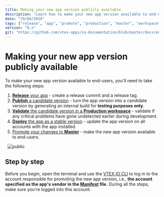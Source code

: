 ```yaml
---
title: Making your new app version publicly available
description: "Learn how to make your new app version available to end-users."
date: "29/08/2019"
tags: ["release", "app", "promote", "production", "master", "workspace", "public", "available", "end-user", "version", "production-mode"]
version: "0.x"
git: "https://github.com/vtex-apps/io-documentation/blob/master/docs/en/Recipes/store/making-your-new-app-version-publicly-available.md"
---
```


# Making your new app version publicly available

To make your new app version available to end-users, you'll need to take the following steps:

1. [**Release** your app](https://developers.vtex.com/vtex-developer-docs/docs/vtex-io-documentation-releasing-a-new-app-version) - create a release commit and a release tag.
2. [**Publish** a candidate version](https://developers.vtex.com/vtex-developer-docs/docs/vtex-io-documentation-publishing-an-app) - turn the app version into a candidate version by generating an internal build for **testing purposes only**.
3. [**Validate** the candidate version in a **Production workspace**](https://developers.vtex.com/vtex-developer-docs/docs/vtex-io-documentation-publishing-an-app) - validate if any critical problems have gone undetected earlier during development.
4. [**Deploy** the app as a stable version](https://developers.vtex.com/vtex-developer-docs/docs/vtex-io-documentation-deploying-the-app-stable-version) - update the app version on all accounts with the app installed.
5. [Promote your changes to **Master**](https://developers.vtex.com/vtex-developer-docs/docs/vtex-io-documentation-promoting-a-workspace-to-master) - make the new app version available to end-users.

&nbsp;
![public](https://user-images.githubusercontent.com/60782333/92799699-61332680-f38a-11ea-8a06-a342607070d9.png)
&nbsp;

## Step by step

Before you begin, open the terminal and use the [VTEX IO CLI](https://developers.vtex.com/vtex-developer-docs/docs/vtex-io-documentation-vtex-io-cli-installment-and-command-reference#command-reference) to log in to the account responsible for promoting the new app version, i.e., **the account specified as the app's vendor in the [Manifest](https://developers.vtex.com/vtex-developer-docs/docs/vtex-io-documentation-manifest) file.** During all the steps, make sure you're logged into this account.
